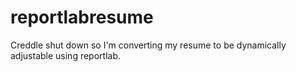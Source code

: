 # reportlabresume

Creddle shut down so I'm converting my resume to be dynamically adjustable using reportlab.
